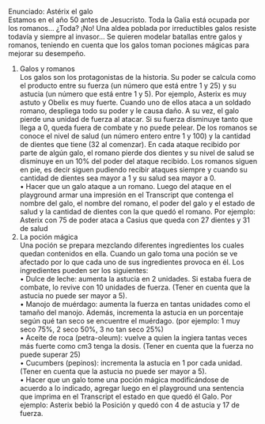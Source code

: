 Enunciado: Astérix el galo
<br>Estamos en el año 50 antes de Jesucristo. Toda la Galia está ocupada por los romanos… ¿Toda? ¡No! Una aldea poblada por irreductibles galos resiste todavía y siempre al invasor…
Se quieren modelar batallas entre galos y romanos, teniendo en cuenta que los galos toman pociones mágicas para mejorar su desempeño.
1. Galos y romanos <br>
Los galos son los protagonistas de la historia. Su poder se calcula como el producto entre su fuerza (un número que está entre 1 y 25) y su astucia (un número que está entre 1 y 5). Por ejemplo, Asterix es muy astuto y Obelix es muy fuerte. Cuando uno de ellos ataca a un soldado romano, despliega todo su poder y le causa daño. A su vez, el galo pierde una unidad de fuerza al atacar. Si su fuerza disminuye tanto que llega a 0, queda fuera de combate y no puede pelear.
De los romanos se conoce el nivel de salud (un número entero entre 1 y 100) y la cantidad de dientes que tiene (32 al comenzar). En cada ataque recibido por parte de algún galo, el romano pierde dos dientes y su nivel de salud se disminuye en un 10% del poder del ataque recibido. Los romanos siguen en pie, es decir siguen pudiendo recibir ataques siempre y cuando su cantidad de dientes sea mayor a 1 y su salud sea mayor a 0. <br>
• Hacer que un galo ataque a un romano. Luego del ataque en el playground armar una impresión en el Transcript que contenga el nombre del galo, el nombre del romano, el poder del galo y el estado de salud y la cantidad de dientes con la que quedó el romano. Por ejemplo: Asterix con 75 de poder ataca a Casius que queda con 27 dientes y 31 de salud
2. La poción mágica <br>
Una poción se prepara mezclando diferentes ingredientes los cuales quedan contenidos en ella. Cuando un galo toma una poción se ve afectado por lo que cada uno de sus ingredientes provoca en él. Los ingredientes pueden ser los siguientes: <br>
• Dulce de leche: aumenta la astucia en 2 unidades. Si estaba fuera de combate, lo revive con 10 unidades de fuerza. (Tener en cuenta que la astucia no puede ser mayor a 5). <br>
• Manojo de muérdago: aumenta la fuerza en tantas unidades como el tamaño del manojo. Además, incrementa la astucia en un porcentaje según qué tan seco se encuentre el muérdago. (por ejemplo: 1 muy seco 75%, 2 seco 50%, 3 no tan seco 25%) <br>
• Aceite de roca (petra-oleum): vuelve a quien la ingiera tantas veces más fuerte como cm3 tenga la dosis. (Tener en cuenta que la fuerza no puede superar 25) <br>
• Cucumbers (pepinos): incrementa la astucia en 1 por cada unidad. (Tener en cuenta que la astucia no puede ser mayor a 5). <br>
• Hacer que un galo tome una poción mágica modificándose de acuerdo a lo indicado, agregar luego en el playground una sentencia que imprima en el Transcript el estado en que quedó él Galo. Por ejemplo: Asterix bebió la Posición y quedó con 4 de astucia y 17 de fuerza. <br>

